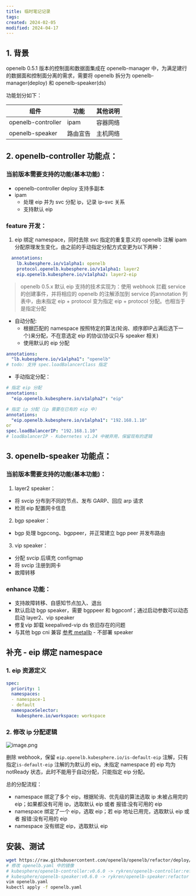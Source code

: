 ```yaml
---
title: 临时笔记记录
tags: 
created: 2024-02-05
modified: 2024-04-17
---
```


## 1. 背景
openelb 0.5.1 版本的控制面和数据面集成在 openelb-manager 中，为满足建行的数据面和控制面分离的需求，需要将 openelb 拆分为 openelb-manager(deploy) 和 openelb-speaker(ds)

功能划分如下：

| 组件 | 功能 | 其他说明 |
| ---- | ---- | ---- |
| openelb-controller | ipam | 容器网络 |
| openelb-speaker | 路由宣告 | 主机网络 |
## 2. openelb-controller 功能点：
### 当前版本需要支持的功能(基本功能)：
- openelb-controller deploy 支持多副本
- ipam
	- 处理 eip 并为 svc 分配 ip，记录 ip-svc 关系
	- 支持默认 eip
### feature 开发：
1. eip 绑定 namespace，同时去除 svc 指定的重复意义的 openelb 注解
ipam 分配原理发生变化，由之前的手动指定分配方式变更为以下两种：
```yaml
  annotations:
    lb.kubesphere.io/v1alpha1: openelb
    protocol.openelb.kubesphere.io/v1alpha1: layer2
    eip.openelb.kubesphere.io/v1alpha2: layer2-eip
```

> openelb 0.5.x 默认 eip 支持的技术实现为：使用 webhook 拦截 service 的创建事件，并将相应的 openelb 的注解添加到 service 的annotation 列表中，由未指定 eip + protocol 变为指定 eip + protocol 分配。也相当于是指定分配

- 自动分配:
	- 根据匹配的 namespace 按照特定的算法(轮询、顺序即IP占满后选下一个)来分配，不在意选定 eip 的协议(协议只与 speaker 相关)
	- 使用默认的 eip 分配
```yaml
annotations:
  "lb.kubesphere.io/v1alpha1": "openelb"
# todo: 支持 spec.loadBalancerClass 指定
```
- 手动指定分配：
```yaml
# 指定 eip 分配
annotations:
  "eip.openelb.kubesphere.io/v1alpha2": "eip"
```

```yaml
# 指定 ip 分配（ip 需要在已有的 eip 中）
annotations:
  "eip.openelb.kubesphere.io/v1alpha1": "192.168.1.10"
or
spec.loadBalancerIP: "192.168.1.10"
# loadBalancerIP - Kubernetes v1.24 中被弃用，保留现有的逻辑
```

## 3. openelb-speaker 功能点：
### 当前版本需要支持的功能(基本功能)：
1. layer2 speaker：
- 将 svcip 分布到不同的节点、发布 GARP、回应 arp 请求
- 检测 eip 配置网卡信息

2. bgp speaker：
- bgp 处理 bgpcong、bgppeer，并正常建立 bgp peer 并发布路由

3. vip speaker：
- 分配 svcip 后填充 configmap
- 将 svcip 注册到网卡
- 故障转移
### enhance 功能：
- 支持故障转移、自感知节点加入、退出
-  默认启动 bgp speaker，需要 bgppeer 和 bgpconf；通过启动参数可以动态启动 layer2、vip speaker
- 修复vip 卸载 keepalived-vip ds 依旧存在的问题
- 与其他 bgp cni 兼容 [参考 metallb](https://metallb.org/installation/network-addons/) - 不部署 speaker


## 补充 - eip 绑定 namespace
### 1. eip 资源定义
```yaml
spec:
  priority: 1
  namespaces: 
  - namespace-1
  - default
  namespaceSelector: 
    kubesphere.io/workspace: workspace
```

### 2. 修改 ip 分配逻辑
![image.png](https://images.ryken.cloud/2024/03/5c8fa95f4b44dd029e0f4d22595b954a.png)

删除 webhook，保留 `eip.openelb.kubesphere.io/is-default-eip` 注解，只有指定`is-default-eip` 注解的为默认的 eip。未指定 namespace 的 eip 均为notReady 状态，此时不能用于自动分配，只能指定 eip 分配。

总的分配流程：
- namespace 绑定了多个 eip，根据轮询、优先级的算法选取 ip 未被占用完的 eip；如果都没有可用 ip，选取默认 eip 或者 报错:没有可用的 eip
- namespace 绑定了一个 eip，选取 eip；若 eip 地址已用完，选取默认 eip 或者 报错:没有可用的 eip
- namespace 没有绑定 eip，选取默认 eip


## 安装、测试

```bash
wget https://raw.githubusercontent.com/openelb/openelb/refactor/deploy/openelb.yaml
# 修改 openelb.yaml 中的镜像 
# kubesphere/openelb-controller:v0.6.0 -> rykren/openelb-controller:refactor
# kubesphere/openelb-speaker:v0.6.0 -> rykren/openelb-speaker:refactor
vim openelb.yaml
kubectl apply -f openelb.yaml
```







